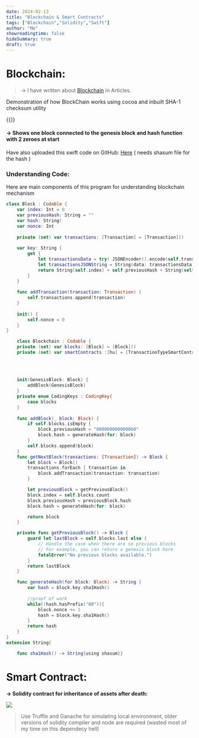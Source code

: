 ```yaml
---
date: 2024-02-13
title: "Blockchain & Smart Contracts"
tags: ["Blockchain","Solidity","Swift"]
author: "Me"
showreadingtime: false
hideSummary: true
draft: true
---
```

# Blockchain:
>-> I have written about [Blockchain](/Articles/BlockChain.md) in Articles.
>
Demonstration of how BlockChain works using cocoa and inbuilt  SHA-1 checksum utility

{{<youtube dsYQxNIGCRk>}} 
#### -> Shows one block connected to the genesis block and hash function with 2 zeroes at start

Have also uploaded this swift code on GitHub:  [Here](https://github.com/huz4f/Blockchain) ( needs shasum file for the hash ) 
###  Understanding Code:
Here are main components of this program for understanding blockchain mechanism
```swift
class Block : Codable {
    var index: Int = 0
    var previousHash: String = ""
    var hash: String!
    var nonce: Int
    
    private (set) var transactions: [Transaction] = [Transaction]()
    
    var key: String {
        get {
            let transactionsData = try! JSONEncoder().encode(self.transactions)
            let transactionsJSONString = String(data: transactionsData, encoding: .utf8)
            return String(self.index) + self.previousHash + String(self.nonce) + (transactionsJSONString ?? "")
        }
    }
    
    func addTransaction(transaction: Transaction) {
        self.transactions.append(transaction)
    }
    
    init() {
        self.nonce = 0
    }
}
```


```swift
    class Blockchain : Codable {
    private (set) var blocks: [Block] = [Block]()
    private (set) var smartContracts :[hu] = [TransactionTypeSmartContract()]
    
    
    
    
    init(GenesisBlock: Block) {
        addBlock(GenesisBlock)
    }
    private enum CodingKeys : CodingKey{
        case blocks
    }
    
    func addBlock(_ block: Block) {
        if self.blocks.isEmpty {
            block.previousHash = "0000000000000b0"
            block.hash = generateHash(for: block)
        }
        self.blocks.append(block)
    }
    func getNextBlock(transactions: [Transaction]) -> Block {
        let block = Block()
        transactions.forEach { transaction in
            block.addTransaction(transaction: transaction)
        }

        let previousBlock = getPreviousBlock()
        block.index = self.blocks.count
        block.previousHash = previousBlock.hash
        block.hash = generateHash(for: block)

        return block
    }

    private func getPreviousBlock() -> Block {
        guard let lastBlock = self.blocks.last else {
            // Handle the case when there are no previous blocks
            // For example, you can return a genesis block here
            fatalError("No previous blocks available.")
        }
        return lastBlock
    }
```

```swift
    func generateHash(for block: Block) -> String {
        var hash = block.key.sha1Hash()
        
        //proof of work
        while(!hash.hasPrefix("00")){
            block.nonce += 1
            hash = block.key.sha1Hash()
        }
        return hash
    }
}
extension String{

    func sha1Hash() -> String{using shasum}}
```



# Smart Contract:
 **-> Solidity contract for inheritance of assets after death:**


![](/Projects/sol.png)

> Use Truffle and Ganache for simulating local environment, older versions of solidity compiler and node are required (wasted most of my time on this dependecy hell)









